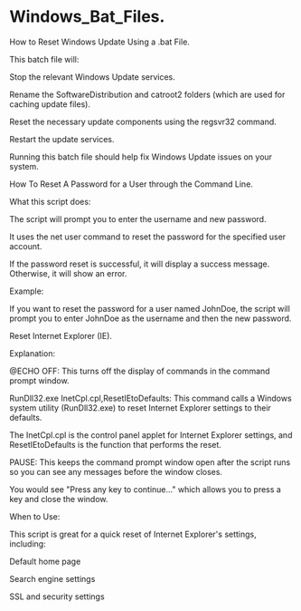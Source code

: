 # Windows_Bat_Files.

How to Reset Windows Update Using a .bat File.

This batch file will:

Stop the relevant Windows Update services.

Rename the SoftwareDistribution and catroot2 folders (which are used for caching update files).

Reset the necessary update components using the regsvr32 command.

Restart the update services.

Running this batch file should help fix Windows Update issues on your system.

How To Reset A Password for a User through the Command Line.

What this script does:

The script will prompt you to enter the username and new password.

It uses the net user command to reset the password for the specified user account.

If the password reset is successful, it will display a success message. Otherwise, it will show an error.

Example:

If you want to reset the password for a user named JohnDoe, the script will prompt you to enter JohnDoe as the username and then the new password.

Reset Internet Explorer (IE).

Explanation:

@ECHO OFF: This turns off the display of commands in the command prompt window.

RunDll32.exe InetCpl.cpl,ResetIEtoDefaults: This command calls a Windows system utility (RunDll32.exe) to reset Internet Explorer settings to their defaults.

The InetCpl.cpl is the control panel applet for Internet Explorer settings, and ResetIEtoDefaults is the function that performs the reset.

PAUSE: This keeps the command prompt window open after the script runs so you can see any messages before the window closes.

You would see "Press any key to continue..." which allows you to press a key and close the window.

When to Use:

This script is great for a quick reset of Internet Explorer's settings, including:

Default home page

Search engine settings

SSL and security settings
